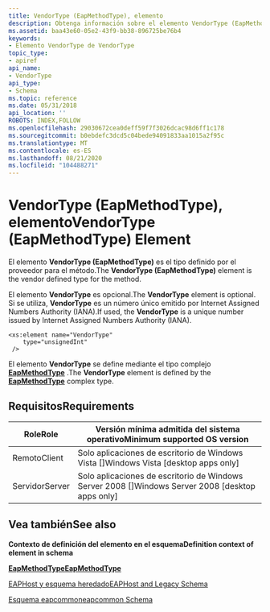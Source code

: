 ```yaml
---
title: VendorType (EapMethodType), elemento
description: Obtenga información sobre el elemento VendorType (EapMethodType). Este elemento es el tipo definido por el proveedor para el método.
ms.assetid: baa43e60-05e2-43f9-bb38-896725be76b4
keywords:
- Elemento VendorType de VendorType
topic_type:
- apiref
api_name:
- VendorType
api_type:
- Schema
ms.topic: reference
ms.date: 05/31/2018
api_location: ''
ROBOTS: INDEX,FOLLOW
ms.openlocfilehash: 29030672cea0deff59f7f3026dcac98d6ff1c178
ms.sourcegitcommit: b0ebdefc3dcd5c04bede94091833aa1015a2f95c
ms.translationtype: MT
ms.contentlocale: es-ES
ms.lasthandoff: 08/21/2020
ms.locfileid: "104488271"
---
```

# <a name="vendortype-eapmethodtype-element"></a><span data-ttu-id="9bb48-105">VendorType (EapMethodType), elemento</span><span class="sxs-lookup"><span data-stu-id="9bb48-105">VendorType (EapMethodType) Element</span></span>

<span data-ttu-id="9bb48-106">El elemento **VendorType (EapMethodType)** es el tipo definido por el proveedor para el método.</span><span class="sxs-lookup"><span data-stu-id="9bb48-106">The **VendorType (EapMethodType)** element is the vendor defined type for the method.</span></span>

<span data-ttu-id="9bb48-107">El elemento **VendorType** es opcional.</span><span class="sxs-lookup"><span data-stu-id="9bb48-107">The **VendorType** element is optional.</span></span> <span data-ttu-id="9bb48-108">Si se utiliza, **VendorType** es un número único emitido por Internet Assigned Numbers Authority (IANA).</span><span class="sxs-lookup"><span data-stu-id="9bb48-108">If used, the **VendorType** is a unique number issued by Internet Assigned Numbers Authority (IANA).</span></span>

``` syntax
<xs:element name="VendorType"
    type="unsignedInt"
 />
```

<span data-ttu-id="9bb48-109">El elemento **VendorType** se define mediante el tipo complejo [**EapMethodType**](eapcommonschema-eapmethodtype-complextype.md) .</span><span class="sxs-lookup"><span data-stu-id="9bb48-109">The **VendorType** element is defined by the [**EapMethodType**](eapcommonschema-eapmethodtype-complextype.md) complex type.</span></span>

## <a name="requirements"></a><span data-ttu-id="9bb48-110">Requisitos</span><span class="sxs-lookup"><span data-stu-id="9bb48-110">Requirements</span></span>



| <span data-ttu-id="9bb48-111">Role</span><span class="sxs-lookup"><span data-stu-id="9bb48-111">Role</span></span> | <span data-ttu-id="9bb48-112">Versión mínima admitida del sistema operativo</span><span class="sxs-lookup"><span data-stu-id="9bb48-112">Minimum supported OS version</span></span> |
|------|------------------------------|
| <span data-ttu-id="9bb48-113">Remoto</span><span class="sxs-lookup"><span data-stu-id="9bb48-113">Client</span></span><br/> | <span data-ttu-id="9bb48-114">Solo aplicaciones de escritorio de Windows Vista \[\]</span><span class="sxs-lookup"><span data-stu-id="9bb48-114">Windows Vista \[desktop apps only\]</span></span><br/>       |
| <span data-ttu-id="9bb48-115">Servidor</span><span class="sxs-lookup"><span data-stu-id="9bb48-115">Server</span></span><br/> | <span data-ttu-id="9bb48-116">Solo aplicaciones de escritorio de Windows Server 2008 \[\]</span><span class="sxs-lookup"><span data-stu-id="9bb48-116">Windows Server 2008 \[desktop apps only\]</span></span><br/> |



## <a name="see-also"></a><span data-ttu-id="9bb48-117">Vea también</span><span class="sxs-lookup"><span data-stu-id="9bb48-117">See also</span></span>

<dl> <dt>

<span data-ttu-id="9bb48-118">**Contexto de definición del elemento en el esquema**</span><span class="sxs-lookup"><span data-stu-id="9bb48-118">**Definition context of element in schema**</span></span>
</dt> <dt>

[<span data-ttu-id="9bb48-119">**EapMethodType**</span><span class="sxs-lookup"><span data-stu-id="9bb48-119">**EapMethodType**</span></span>](eapcommonschema-eapmethodtype-complextype.md)
</dt> <dt>

[<span data-ttu-id="9bb48-120">EAPHost y esquema heredado</span><span class="sxs-lookup"><span data-stu-id="9bb48-120">EAPHost and Legacy Schema</span></span>](eaphost-schemas.md)
</dt> <dt>

[<span data-ttu-id="9bb48-121">Esquema eapcommon</span><span class="sxs-lookup"><span data-stu-id="9bb48-121">eapcommon Schema</span></span>](eapcommonschema-schema.md)
</dt> </dl>

 

 





